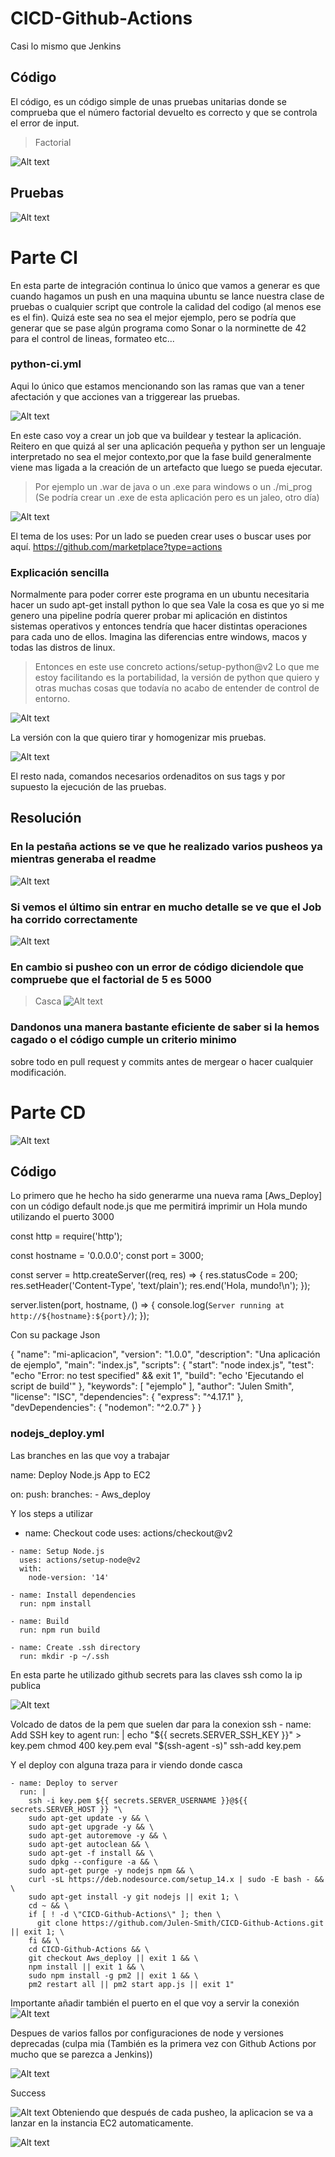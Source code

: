 # CICD-Github-Actions

Casi lo mismo que Jenkins

## Código

El código, es un código simple de unas pruebas unitarias donde se comprueba que el número factorial devuelto es correcto y que se controla el error de input.
>Factorial

![Alt text](context/image.png)

## Pruebas

![Alt text](context/image-1.png)

# Parte CI
En esta parte de integración continua lo único que vamos a generar es que cuando hagamos un push en una maquina ubuntu se lance nuestra clase de pruebas o cualquier script que controle la calidad del codigo (al menos ese es el fin).
Quizá este sea no sea el mejor ejemplo, pero se podría que generar que se pase algún programa como Sonar o la norminette de 42 para el control de lineas, formateo etc...

### python-ci.yml

Aqui lo único que estamos mencionando son las ramas que van a tener afectación y que acciones van a triggerear las pruebas.

![Alt text](context/image-2.png)

En este caso voy a crear un job que va buildear y testear la aplicación.
Reitero en que quizá al ser una aplicación pequeña y python ser un lenguaje interpretado no sea el mejor contexto,por que la fase build generalmente viene mas ligada a la creación de un artefacto que luego se pueda ejecutar.
>Por ejemplo un .war de java o un .exe para windows o un ./mi_prog
>(Se podría crear un .exe de esta aplicación pero es un jaleo, otro día)

![Alt text](context/image-3.png)

El tema de los uses:
Por un lado se pueden crear uses o buscar uses por aquí.
https://github.com/marketplace?type=actions

### Explicación sencilla

Normalmente para poder correr este programa en un ubuntu necesitaria hacer un sudo apt-get install python lo que sea
Vale la cosa es que yo si me genero una pipeline podría querer probar mi aplicación en distintos sistemas operativos y entonces tendría que hacer distintas operaciones para cada uno de ellos. Imagina las diferencias entre windows, macos y todas las distros de linux.
>Entonces en este use concreto actions/setup-python@v2
>Lo que me estoy facilitando es la portabilidad, la versión de python que quiero y otras muchas cosas que todavía no acabo de entender de control de entorno.

![Alt text](context/image-5.png)

La versión con la que quiero tirar y homogenizar mis pruebas.

![Alt text](context/image-6.png)

El resto nada, comandos necesarios ordenaditos on sus tags y por supuesto la ejecución de las pruebas.

## Resolución
### En la pestaña actions se ve que he realizado varios pusheos ya mientras generaba el readme
![Alt text](context/image-7.png)

### Si vemos el último sin entrar en mucho detalle se ve que el Job ha corrido correctamente
![Alt text](context/image-8.png)
### En cambio si pusheo con un error de código diciendole que compruebe que el factorial de 5 es 5000
>Casca
![Alt text](context/image-9.png)

### Dandonos una manera bastante eficiente de saber si la hemos cagado o el código cumple un criterio minimo
sobre todo en pull request y commits antes de mergear o hacer cualquier modificación.


# Parte CD
![Alt text](context/image-11.png)

## Código
Lo primero que he hecho ha sido generarme una nueva rama [Aws_Deploy] con un código default node.js que me permitirá imprimir un Hola mundo utilizando el puerto 3000

const http = require('http');

const hostname = '0.0.0.0';
const port = 3000;

const server = http.createServer((req, res) => {
  res.statusCode = 200;
  res.setHeader('Content-Type', 'text/plain');
  res.end('Hola, mundo!\n');
});

server.listen(port, hostname, () => {
  console.log(`Server running at http://${hostname}:${port}/`);
});

Con su package Json

{
    "name": "mi-aplicacion",
    "version": "1.0.0",
    "description": "Una aplicación de ejemplo",
    "main": "index.js",
    "scripts": {
      "start": "node index.js",
      "test": "echo \"Error: no test specified\" && exit 1",
      "build": "echo 'Ejecutando el script de build'"
    },
    "keywords": [
      "ejemplo"
    ],
    "author": "Julen Smith",
    "license": "ISC",
    "dependencies": {
      "express": "^4.17.1"
    },
    "devDependencies": {
      "nodemon": "^2.0.7"
    }
  }

### nodejs_deploy.yml

Las branches en las que voy a trabajar

name: Deploy Node.js App to EC2

on:
  push:
    branches:
      - Aws_deploy

Y los steps a utilizar

   - name: Checkout code
      uses: actions/checkout@v2

    - name: Setup Node.js
      uses: actions/setup-node@v2
      with:
        node-version: '14'

    - name: Install dependencies
      run: npm install

    - name: Build
      run: npm run build

    - name: Create .ssh directory
      run: mkdir -p ~/.ssh

En esta parte he utilizado github secrets para las claves ssh como la ip publica

![Alt text](context/image-12.png)


Volcado de datos de la pem que suelen dar para la conexion ssh
    - name: Add SSH key to agent
      run: |
        echo "${{ secrets.SERVER_SSH_KEY }}" > key.pem
        chmod 400 key.pem
        eval "$(ssh-agent -s)"
        ssh-add key.pem

Y el deploy con alguna traza para ir viendo donde casca

    - name: Deploy to server
      run: |
        ssh -i key.pem ${{ secrets.SERVER_USERNAME }}@${{ secrets.SERVER_HOST }} "\
        sudo apt-get update -y && \
        sudo apt-get upgrade -y && \
        sudo apt-get autoremove -y && \
        sudo apt-get autoclean && \
        sudo apt-get -f install && \
        sudo dpkg --configure -a && \
        sudo apt-get purge -y nodejs npm && \
        curl -sL https://deb.nodesource.com/setup_14.x | sudo -E bash - && \
        sudo apt-get install -y git nodejs || exit 1; \
        cd ~ && \
        if [ ! -d \"CICD-Github-Actions\" ]; then \
          git clone https://github.com/Julen-Smith/CICD-Github-Actions.git || exit 1; \
        fi && \
        cd CICD-Github-Actions && \
        git checkout Aws_deploy || exit 1 && \
        npm install || exit 1 && \
        sudo npm install -g pm2 || exit 1 && \
        pm2 restart all || pm2 start app.js || exit 1"



Importante añadir también el puerto en el que voy a servir la conexión
![Alt text](context/image-13.png)



Despues de varios fallos por configuraciones de node y versiones deprecadas (culpa mia (También es la primera vez con Github Actions por mucho que se parezca a Jenkins))

![Alt text](context/image-14.png) 

Success

![Alt text](context/image-15.png)
Obteniendo que después de cada pusheo, la aplicacion se va a lanzar en la instancia EC2 automaticamente.

![Alt text](context/image-11.png)